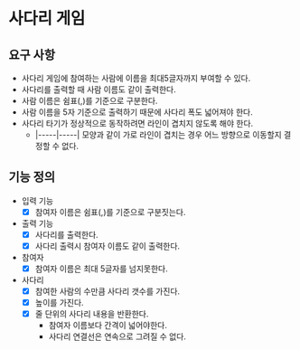 # 사다리 게임

## 요구 사항

* 사다리 게임에 참여하는 사람에 이름을 최대5글자까지 부여할 수 있다. 
* 사다리를 출력할 때 사람 이름도 같이 출력한다.
* 사람 이름은 쉼표(,)를 기준으로 구분한다.
* 사람 이름을 5자 기준으로 출력하기 때문에 사다리 폭도 넓어져야 한다.
* 사다리 타기가 정상적으로 동작하려면 라인이 겹치지 않도록 해야 한다.
  * |-----|-----| 모양과 같이 가로 라인이 겹치는 경우 어느 방향으로 이동할지 결정할 수 없다.
  
## 기능 정의

* 입력 기능
  - [x] 참여자 이름은 쉼표(,)를 기준으로 구분짓는다.
  
* 출력 기능
  - [x] 사다리를 출력한다.
  - [x] 사다리 출력시 참여자 이름도 같이 출력한다.
  
* 참여자
  - [x] 참여자 이름은 최대 5글자를 넘지못한다.
  
* 사다리
  - [x] 참여한 사람의 수만큼 사다리 갯수를 가진다.
  - [x] 높이를 가진다.
  - [x] 줄 단위의 사다리 내용을 반환한다.
    * 참여자 이름보다 간격이 넓어야한다.
    * 사다리 연결선은 연속으로 그려질 수 없다.